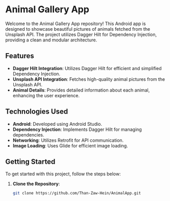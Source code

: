 # Animal Gallery App

Welcome to the Animal Gallery App repository! This Android app is designed to showcase beautiful pictures of animals fetched from the Unsplash API. The project utilizes Dagger Hilt for Dependency Injection, providing a clean and modular architecture.

## Features

- **Dagger Hilt Integration**: Utilizes Dagger Hilt for efficient and simplified Dependency Injection.
- **Unsplash API Integration**: Fetches high-quality animal pictures from the Unsplash API.
- **Animal Details**: Provides detailed information about each animal, enhancing the user experience.

## Technologies Used

- **Android**: Developed using Android Studio.
- **Dependency Injection**: Implements Dagger Hilt for managing dependencies.
- **Networking**: Utilizes Retrofit for API communication.
- **Image Loading**: Uses Glide for efficient image loading.

## Getting Started

To get started with this project, follow the steps below:

1. **Clone the Repository**:

   ```bash
   git clone https://github.com/Than-Zaw-Hein/AnimalApp.git
